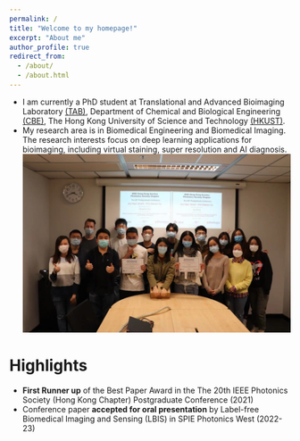 ```yaml
---
permalink: /
title: "Welcome to my homepage!"
excerpt: "About me"
author_profile: true
redirect_from: 
  - /about/
  - /about.html
---
```


* I am currently a PhD student at Translational and Advanced Bioimaging Laboratory [(TAB)](https://ttwwong.wixsite.com/tabhkust), Department of Chemical and Biological Engineering [(CBE)](https://cbe.ust.hk/index.php), The Hong Kong University of Science and Technology [(HKUST)](https://hkust.edu.hk/).  
* My research area is in Biomedical Engineering and Biomedical Imaging. The research interests focus on deep learning applications for bioimaging, including virtual staining, super resolution and AI diagnosis.  
![group photo](/images/2.jpeg)

Highlights
======
* <b>First Runner up</b> of the Best Paper Award in the The 20th IEEE Photonics Society (Hong Kong Chapter) Postgraduate Conference (2021)
* Conference paper <b>accepted for oral presentation</b> by Label-free Biomedical Imaging and Sensing (LBIS) in SPIE Photonics West (2022-23)
